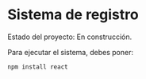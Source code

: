 <h1> Sistema de registro</h1>

Estado del proyecto: En construcción.

Para ejecutar el sistema, debes poner:

```npm install react```

